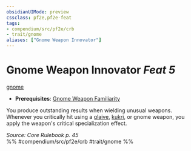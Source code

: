 ```yaml
---
obsidianUIMode: preview
cssclass: pf2e,pf2e-feat
tags:
- compendium/src/pf2e/crb
- trait/gnome
aliases: ["Gnome Weapon Innovator"]
---
```

# Gnome Weapon Innovator  *Feat 5*  
[gnome](gnome.md "Gnome Ancestry & Heritage Trait")  

- **Prerequisites**: [Gnome Weapon Familiarity](gnome-weapon-familiarity.md)

You produce outstanding results when wielding unusual weapons. Whenever you critically hit using a [glaive](glaive.md), [kukri](kukri.md), or gnome weapon, you apply the weapon's critical specialization effect.

*Source: Core Rulebook p. 45*  
%% #compendium/src/pf2e/crb #trait/gnome %%